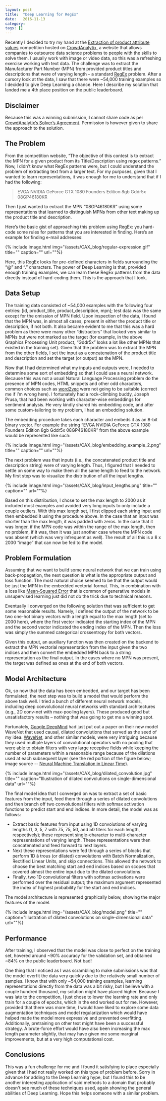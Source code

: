 ```yaml
---
layout: post
title:  "Deep Learning for RegEx"
date:   2016-11-13
category: 
tags: []
---
```


Recently I decided to try my hand at the [Extraction of product attribute values](https://www.crowdanalytix.com/contests/extraction-of-product-attribute-values) competition hosted on [CrowdAnalytix](https://www.crowdanalytix.com/), a website that allows companies to outsource data science problems to people with the skills to solve them. I usually work with image or video data, so this was a refreshing exercise working with text data. The challenge was to extract the Manufacturer Part Number (MPN) from provided product titles and descriptions that were of varying length – a standard [RegEx](https://en.wikipedia.org/wiki/Regular_expression) problem. After a cursory look at the data, I saw that there were ~54,000 training examples so I decided to give Deep Learning a chance. Here I describe my solution that landed me a 4th place position on the public leaderboard.

<!--more-->

## Disclaimer

Because this was a winning submission, I cannot share code as per [CrowdAnalytix’s Solver’s Agreement](https://www.crowdanalytix.com/jq/solversAgreement.html). Permission is however given to share the approach to the solution.

## The Problem

From the competition website, “The objective of this contest is to extract the MPN for a given product from its Title/Description using regex patterns.” Now, I didn’t know what RegEx patterns were, but I could understand the problem of extracting text from a larger text. For my purposes, given that I wanted to learn representations, it was enough for me to understand that if I had the following:

> EVGA NVIDIA GeForce GTX 1080 Founders Edition 8gb Gddr5x 08GP46180KR

Then I just wanted to extract the MPN “08GP46180KR” using some representations that learned to distinguish MPNs from other text making up the product title and description.

Here’s the basic gist of approaching this problem using RegEx: you hard-code some rules for patterns that you are interested in finding. Here’s an example for finding e-mail addresses:

{% include image.html img="/assets/CAX_blog/regular-expression.gif" title="" caption="" url=""%}

Here, this RegEx looks for pre-defined characters in fields surrounding the “@” and “.” characters. The power of Deep Learning is that, provided enough training examples, we can learn these RegEx patterns from the data directly instead of hard-coding them. This is the approach that I took.

## Data Setup

The training data consisted of ~54,000 examples with the following four entries: [id, product_title, product_description, mpn]; test data was the same except for the omission of MPN field. Upon inspection of the data, I found that the MPN was, in almost all cases, present in either the product title or description, if not both. It also became evident to me that this was a hard problem as there were many other “distractors” that looked very similar to MPNs but were not marked as the target (for example, in the above Graphics Processing Unit product, “Gddr5x” looks a lot like other MPNs that existed in the training set). Given that the problem was to extract the MPN from the other fields, I set the input as a concatenation of the product title and description and set the target (or output) as the MPN.

Now that I had determined what my inputs and outputs were, I needed to determine some sort of embedding so that I could use a neural network. Because this was not a usual Natural Language Processing problem do the presence of MPN codes, HTML snippets and other odd characters, common choices such as [word2vec](https://en.wikipedia.org/wiki/Word2vec) were not going to be suitable (correct me if I’m wrong here). I fortunately had a rock-climbing buddy, Joseph Prusa, that had been working with character-wise embeddings for sentiment analysis. He very kindly shared his embedding code, and after some custom-tailoring to my problem, I had an embedding solution.

The embedding procedure takes each character and embeds it as an 8-bit binary vector. For example the string “EVGA NVIDIA GeForce GTX 1080 Founders Edition 8gb Gddr5x 08GP46180KR” from the above example would be represented like such:

{% include image.html img="/assets/CAX_blog/embedding_example_2.png" title="" caption="" url=""%}

The next problem was that inputs (i.e., the concatenated product title and description string) were of varying length. Thus, I figured that I needed to settle on some way to make them all the same length to feed to the network. My first step was to visualize the distribution of all the input lengths.

{% include image.html img="/assets/CAX_blog/input_lengths.png" title="" caption="" url=""%}

Based on this distribution, I chose to set the max length to 2000 as it included most examples and avoided very long inputs to only include a couple outliers. With this max length set, I first clipped each string input and then embedded it using the procedure above. In the case that an input was shorter than the max length, it was padded with zeros. In the case that it was longer, if the MPN code was within the range of the max length, then no problem, if it was, then it was just another case where the MPN code was absent (which was very infrequent as well). The result of all this is a 8 x 2000 “image” that can now be fed to the model.

## Problem Formulation

Assuming that we want to build some neural network that we can train using back-propagation, the next question is what is the appropriate output and loss function. The most natural choice seemed to be that the output would be just the MPN in the embedded vectorial format. This, in combination with a loss like [Mean-Squared Error](https://en.wikipedia.org/wiki/Mean_squared_error) that is common of generative models in unsupervised learning just did not do the trick due to technical reasons.

Eventually I converged on the following solution that was sufficient to get some reasonable results. Namely, I defined the output of the network to be two one-hot binary vectors with a length equal to the max length (set to 2000 here), where the first vector indicated the starting index of the MPN and the second vector indicated the ending index of the MPN. Then the loss was simply the summed categorical crossentropy for both vectors.

Given this output, an auxiliary function was then created on the backend to extract the MPN vectorial representation from the input given the two indices and then convert the embedded MPN back to a string representation as the final output. In the cases where no MPN was present, the target was defined as ones at the end of both vectors.

## Model Architecture

Ok, so now that the data has been embedded, and our target has been formulated, the next step was to build a model that would perform the above task well. I tried a bunch of different neural network models, including deep convolutional neural networks with standard architectures (e.g., 2D conv-net with max-pooling layers). These produced good but unsatisfactory results – nothing that was going to get me a winning spot.

Fortunately, [Google DeepMind](https://deepmind.com/) had just put out a paper on their new model WaveNet that used causal, dilated convolutions that served as the seed of my idea. [WaveNet](https://deepmind.com/blog/wavenet-generative-model-raw-audio/), and other similar models, were very intriguing because they used multiple layers of convolutional operators with no pooling that were able to obtain filters with very large receptive fields while keeping the number of parameters within a reasonable range because of the dilations used at each subsequent layer (see the red portion of the figure below; image source -- [Neural Machine Translation in Linear Time](https://arxiv.org/abs/1610.10099)).

{% include image.html img="/assets/CAX_blog/dilated_convolution.jpg" title="" caption="Illustration of dilated convolutions on single-dimensional data" url=""%}

The final model idea that I converged on was to extract a set of basic features from the input, feed them through a series of dilated convolutions and then branch off two convolutional filters with softmax activation functions to predict start and end indices. In more detail, the model was as follows:

- Extract basic features from input using 1D convolutions of varying lengths (1, 3, 5, 7 with 75, 75, 50, and 50 fiters for each length, respectively); these represent single-character to multi-character representations of varying length. These representations were then concatenated and feed forward to next layers.
- Next these representations were fed through a series of blocks that perform 1D à trous (or dilated) convolutions with Batch Normalization, Rectified Linear Units, and skip connections. This allowed the network to choose the best matching start and end indices based on scopes that covered almost the entire input due to the dilated convolutions.
- Finally, two 1D convolutional filters with softmax activations were performed over the residual output; the maximum argument represented the index of highest probability for the start and end indices.

The model architecture is represented graphically below, showing the major features of the model.

{% include image.html img="/assets/CAX_blog/model.png" title="" caption="Illustration of dilated convolutions on single-dimensional data" url=""%}

## Performance

After training, I observed that the model was close to perfect on the training set, hovered around ~90% accuracy for the validation set, and obtained ~84% on the public leaderboard. Not bad!

One thing that I noticed as I was scrambling to make submissions was that the model overfit the data very quickly due to the relatively small number of samples. I know that with only ~54,000 training examples, learning representations directly from the data was a bit risky, but I believe with a couple hundred thousand, my solution might have placed higher. Because I was late to the competition, I just chose to lower the learning rate and only train for a couple of epochs, which in the end worked out for me. However, provided that there was more time, I would have liked to explore some data augmentation techniques and model regularization which would have helped made the model more expressive and prevented overfitting. Additionally, pretraining on other text might have been a successful strategy. A brute-force effort would have also been increasing the max length parameter slightly, that may have given me some marginal improvements, but at a very high computational cost.

## Conclusions

This was a fun challenge for me and I found it satisfying to place especially given that I had not really worked on this type of problem before. Sorry in advance for adding to the Deep Learning hype, but I found this to be another interesting application of said methods to a domain that probably doesn't see much of these techniques used, again showing the general abilities of Deep Learning. Hope this helps someone with a similar problem.
